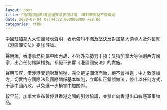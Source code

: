 ```yaml
---
layout: post
title: 中國指加國對港區國安法妄加評論　稱對華施壓不會得逞
date: 2020-07-04 07:44:22.000000000 +08:00
categories: rthk
---
```


中國駐加拿大大使館發表聲明，表示強烈不滿及堅決反對加拿大領導人及外長就《港區國安法》妄加評論。

聲明說，香港事務純屬中國內政，不容外部勢力干預；又指加拿大等個別西方國家，出台任何錯誤措施，都絕不影響《港區國安法》的實施。

聲明形容，借涉港問題對華施壓，完全是逆潮流​​而動，絕不會得逞；中方敦促加方，切實恪守國際法及國際關係基本準則，立即糾正錯誤做法，停止以任何方式，干涉中國內政，以免進一步損害中加關係。

較早前，加拿大宣布暫停與香港之間的引渡協議，並禁止向香港出口敏感軍事物品。
